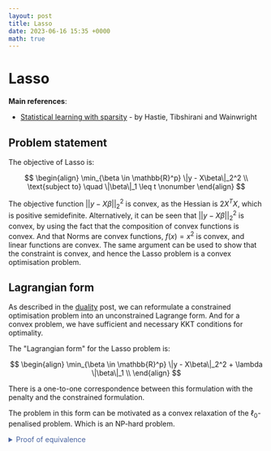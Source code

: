 ```yaml
---
layout: post
title: Lasso
date: 2023-06-16 15:35 +0000
math: true
---
```


# Lasso

**Main references**:
  - [Statistical learning with sparsity](https://hastie.su.domains/StatLearnSparsity_files/SLS_corrected_1.4.16.pdf) - by Hastie, Tibshirani and Wainwright
  

## Problem statement

The objective of Lasso is:

$$
\begin{align}
\min_{\beta \in \mathbb{R}^p} \|y - X\beta\|_2^2 \\
\text{subject to} \quad \|\beta\|_1 \leq t \nonumber
\end{align}
$$

The objective function $||y - X\beta||_2^2$ is convex, as the Hessian is $2X^TX$, which is positive semidefinite. Alternatively, it can be seen that $||y - X\beta||_2^2$ is convex, by using the fact that the composition of convex functions is convex. And that Norms are convex functions, $f(x) = x^2$ is convex, and linear functions are convex.
The same argument can be used to show that the constraint is convex, and hence the Lasso problem is a convex optimisation problem.

## Lagrangian form

As described in the [duality](https://dylandijk.github.io/posts/duality/) post, we can reformulate a constrained optimisation problem into an unconstrained Lagrange form. And for a convex problem, we have sufficient and necessary KKT conditions for optimality. 

The "Lagrangian form" for the Lasso problem is: 

$$
\begin{align}
\min_{\beta \in \mathbb{R}^p} \|y - X\beta\|_2^2 + \lambda \|\beta\|_1 \\
\end{align}
$$

There is a one-to-one correspondence between this formulation with the penalty and the constrained formulation. 

The problem in this form can be motivated as a convex relaxation of the $\ell_0$-penalised problem. Which is an NP-hard problem.


<details>

  <summary markdown="span" style="color:#4863A0">Proof of equivalence</summary>
<div markdown="1">

The statement we want to prove is that for either of the formulations $(1)$ or $(2)$, $\exists \lambda \geq 0$ and $t \geq 0$ respectively, such that the optimal solutions are the same.

**Direction $(2) \implies (1)$**:

Let $\beta^*$ be the optimal solution to $(2)$. 

$$
\begin{align*}
&\|y - X\beta^*\|_2^2 + \lambda \|\beta^*\|_1 \leq \|y - X\beta\|_2^2 + \lambda \|\beta\|_1 \quad \forall \beta \in \mathbb{R}^p \\
&\text{If } \|\beta^*\|_1 \geq \| \beta \|_1 \\
&\implies \|y - X\beta^*\|_2^2 \leq \|y - X\beta\|_2^2 \\
\end{align*}
$$

Therefore if $t = \|\|\beta^* \|\|_1$, then $\beta^* $ is also the optimal solution to $(1)$.


***

**Direction $(1) \implies (2)$**:

Let $\beta^* $ be the optimal solution to $(1)$.



</div>
</details>







